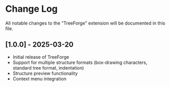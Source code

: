 # Change Log

All notable changes to the "TreeForge" extension will be documented in this file.

## [1.0.0] - 2025-03-20

- Initial release of TreeForge
- Support for multiple structure formats (box-drawing characters, standard tree format, indentation)
- Structure preview functionality
- Context menu integration
